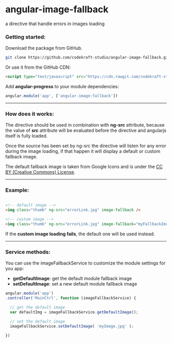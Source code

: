 # angular-image-fallback
a directive that handle errors in images loading

### Getting started:

Download the package from GitHub.
```bash
git clone https://github.com/codekraft-studio/angular-image-fallback.git
```

Or use it from the GitHub CDN:
```html
<script type="text/javascript" src="https://cdn.rawgit.com/codekraft-studio/angular-image-fallback/master/dist/angular-image-fallback.min.js"></script>
```

Add __angular-progress__ to your module dependencies:
```javascript
angular.module('app', ['angular-image-fallback'])
```

---

### How does it works:

The directive should be used in combination with **ng-src** attribute, because the value of **src** attribute will be evaluated before the directive and angularjs itself is fully loaded.

Once the source has been set by ng-src the directive will listen for any error during the image loading, if that happen it will display a default or custom fallback image.

The default fallback image is taken from Google Icons and is under the [CC BY (Creative Commons) License](https://creativecommons.org/licenses/by/4.0/).

---

### Example:

```html

<!-- default image -->
<img class="thumb" ng-src="errorLink.jpg" image-fallback />

<!-- custom image -->
<img class="thumb" ng-src="errorLink.jpg" image-fallback="myFallbackImage.jpg" />

```

If the **custom image loading fails**, the default one will be used instead.

---

### Service methods:

You can use the imageFallbackService to customize the module settings for you app:

* **getDefaultImage**: get the default module fallback image
* **setDefaultImage**: set a new default module fallback image

```javascript
angular.module('app')
.controller('MainCtrl', function (imageFallbackService) {

  // get the default image
  var defaultImg = imageFallbackService.getDefaultImage();

  // set the default image
  imageFallbackService.setDefaultImage( 'myImage.jpg' );

})
```
